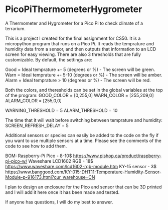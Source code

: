 # PicoPiThermometerHygrometer
A Thermometer and Hygrometer for a Pico Pi to check climate of a terrarium.

This is a project I created for the final assignment for CS50.  It is a micropython program that runs on a Pico Pi.  It reads the temprature and humidity data from a sensor, and then outputs that information to an LCD screen for easy viewing.  There are also 3 thresholds that are fully customizable. By default, the settings are:

Good = Ideal temprature +- 5 (degrees or %) - The screen will be green.
Warn = Ideal temprature +- 5-10 (degrees or %) - The screen will be amber.
Alarm = Ideal temprature > 10 (degrees or %) - The screen will be red.

Both the colors, and theresholds can be set in the global variables at the top of the program:
GOOD_COLOR = [0,255,0]
WARN_COLOR = [255,209,0]
ALARM_COLOR = [255,0,0]

WARNING_THRESHOLD = 5
ALARM_THRESHOLD = 10

The time that it will wait before switching between temprature and humidity:
SCREEN_REFRESH_DELAY = 5

Additional sensors or species can easily be added to the code on the fly if you want to use multiple sensors at a time.  Please see the comments of the code to see how to add them.

BOM:
Raspberry-Pi Pico - 8-10$
  https://www.pishop.ca/product/raspberry-pi-pico-w/
Waveshare LCD1602 RGB - 18$
  https://www.waveshare.com/lcd1602-rgb-module.htm
KY-15 sensor - 3$
  https://www.banggood.com/KY-015-DHT11-Temperature-Humidity-Sensor-Module-p-916173.html?cur_warehouse=CN
 
I plan to design an enclosure for the Pico and sensor that can be 3D printed and I will add it here once it has been made and tested.

If anyone has questions, I will do my best to answer.
